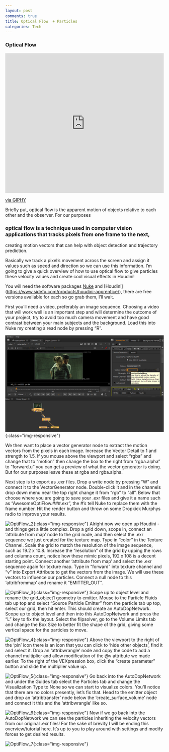 ```yaml
---
layout: post
comments: true
title: Optical Flow  + Particles
categories: Tech
---
```



### Optical Flow

<last train video>
<div style="width:100%;height:0;padding-bottom:88%;position:relative;"><iframe src="https://giphy.com/embed/3o6fJ0pgv84GocoYeI" width="100%" height="100%" style="position:absolute" frameBorder="0" class="giphy-embed" allowFullScreen></iframe></div><p><a href="https://giphy.com/gifs/experimental-particles-3o6fJ0pgv84GocoYeI">via GIPHY</a></p>

Briefly put, optical flow is the apparent motion of objects relative to each other and the observer. For our purposes 
### optical flow is a technique used in computer vision applications that tracks pixels from one frame to the next,
 creating motion vectors that can help with object detection and trajectory prediction.

Basically we track a pixel’s movement across the screen and assign it values such as speed and direction so we can use this information. I’m going to give a quick overview of how to use optical flow to give particles these velocity values and create cool visual effects in Houdini!

You will need the software packages [Nuke](https://www.foundry.com/products/nuke/non-commercial) 
 and [Houdini] (https://www.sidefx.com/products/houdini-apprentice/),
  there are free versions available for each so go grab them, I’ll wait.

First you’ll need a video, preferably an image sequence. Choosing a video that will work well is an important step and will determine the outcome of your project, try to avoid too much camera movement and have good contrast between your main subjects and the background. Load this into Nuke my creating a read node by pressing “R”.

![OptiFlow_1](/public/OpticalFlow.tut.1.png){:class="img-responsive"}

We then want to place a vector generator node to extract the motion vectors from the pixels in each image. Increase the Vector Detail to 1 and strength to 1.5. If you mouse above the viewport and select “rgba” and change that to “motion” then change the box to the right from “rgba.alpha” to “forward.u” you can get a preview of what the vector generator is doing. But for our purposes leave these at rgba and rgba.alpha.


Next step is to export as .exr files. Drop a write node by pressing “W” and connect it to the VectorGenerator node. Double-click it and in the channels drop down menu near the top right change it from “rgb” to “all”.  Below that choose where you are going to save your .exr files and give it a name such as “AwesomeOptiFlow.###.exr”, the #’s tell Nuke to replace them with the frame number. Hit the render button and throw on some Dropkick Murphys radio to improve your results.


![OptiFlow_2](/public/Tech/OpticalFlow/OpticalFlow.tut.2.png){:class="img-responsive"}
Alright now we open up Houdini - and things get a little complex. Drop a grid down, scope in, connect an ‘attribute from map’ node to the grid node, and then select the .exr sequence we just created for the texture map. Type in “color” in the Texture Channel.  Scale the grid to match the resolution of the image sequence, such as 19.2 x 10.8. Increase the “resolution” of the grid by upping the rows and columns count, notice how these mimic pixels, 192 x 108 is a decent starting point. Connect another ‘attribute from map’ and select the .exr sequence again for texture map. Type in “forward” into texture channel and “v” into Export Attribute to get the vectors from the image. We will use these vectors to influence our particles. Connect a null node to this ‘attribfrommap’ and rename it “EMITTER_OUT”.


![OptiFlow_3]({{/public/Tech/OpticalFlow/OpticalFlow.tut.3.png}}){:class="img-responsive"}
Scope up to object level and rename the grid_object1 geometry to emitter. Mouse to the Particle Fluids tab up top and select “Source Particle Emitter” from the particle tab up top, select our grid, then hit enter. This should create an AutoDopNetwork. Scope up to object level and then into this AutoDopNetwork and press the “L” key to fix the layout. Select the flipsolver, go to the Volume Limits tab and change the Box Size to better fit the shape of the grid, giving some vertical space for the particles to move.


![OptiFlow_4](/public/Tech/OpticalFlow/OpticalFlow.tut.4.png){:class="img-responsive"}
Above the viewport to the right of the ‘pin’ icon there is an icon that you can click to ‘hide other objects’, find it and select it. Drop an ‘attribwrangle’ node and copy the code to add a channel multiplier and allow modification of the @v attribute we made earlier. To the right of the VEXpression box, click the “create parameter” button and slide the multiplier value up. 


![OptiFlow_5](/public/Tech/OpticalFlow/OpticalFlow.tut.5.png){:class="img-responsive"}
Go back into the AutoDopNetwork and under the Guides tab select the Particles tab and change the Visualization Type to None so we can start to visualize colors. You’ll notice that there are no colors presently, let’s fix that. Head to the emitter object and drop an ‘attribtransfer’ node below the ‘create_surface_volume’ node and connect it this and the ‘attribwrangle’ like so.


![OptiFlow_6](/public/Tech/OpticalFlow/OpticalFlow.tut.6.png){:class="img-responsive"}
Now if we go back into the AutoDopNetwork we can see the particles inheriting the velocity vectors from our original .exr files! For the sake of brevity I will be ending this overview/tutorial here. It’s up to you to play around with settings and modify forces to get desired results.


![OptiFlow_7](/public/Tech/OpticalFlow/OpticalFlow.tut.7.png){:class="img-responsive"}

